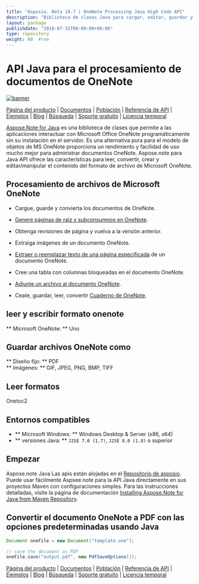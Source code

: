 ```yaml
---
title: "Asposio. Nota 18.7 | OneNote Processing Java High Code API" 
description: "Biblioteca de clases Java para cargar, editar, guardar y convertir formatos OneNote. Admite páginas, imágenes, texto, tablas, archivos adjuntos, etiquetas, tareas, estilos de texto e hipervínculos." 
layout: package
publishdate: "2018-07-31T00:00:00+00:00"
type: repository
weight: 00	#rem
---
```


# API Java para el procesamiento de documentos de OneNote
[![banner](../aspose_note-for-java-banner.png)](./)

[Página del producto](https://products.aspose.com/note/java) | [Documentos](https://docs.aspose.com/note/java/) | [Población](https://products.aspose.app/note/family) | [Referencia de API](https://apireference.aspose.com/note/java) | [Ejemplos](https://github.com/aspose-note/Aspose.Note-for-Java) | [Blog](https://blog.aspose.com/category/note/) | [Búsqueda](https://search.aspose.com/) | [Soporte gratuito](https://forum.aspose.com/c/note) | [Licencia temporal](https://purchase.aspose.com/temporary-license)

[Aspose.Note for Java](https://products.aspose.com/note/java) es una biblioteca de clases que permite a las aplicaciones interactuar con Microsoft Office OneNote programáticamente sin su instalación en el servidor. Es una alternativa pura para el modelo de objetos de MS OneNote proporciona un rendimiento y facilidad de uso mucho mejor para administrar documentos OneNote. Aspose.note para Java API ofrece las características para leer, convertir, crear y editar/manipular el contenido del formato de archivo de Microsoft OneNote.

## Procesamiento de archivos de Microsoft OneNote
- Cargue, guarde y convierta los documentos de OneNote.

- [Genere páginas de raíz y subconsumnos en OneNote](https://docs.aspose.com/note/java/working-with-pages/).
- Obtenga revisiones de página y vuelva a la versión anterior.
- Extraiga imágenes de un documento OneNote.

- [Extraer o reemplazar texto de una página especificada](https://docs.aspose.com/note/java/working-with-text/) de un documento OneNote.
- Cree una tabla con columnas bloqueadas en el documento OneNote.

- [Adjunte un archivo al documento OneNote](https://docs.aspose.com/note/java/working-with-attachments/).

- Ceate, guardar, leer, convertir [Cuaderno de OneNote](https://docs.aspose.com/note/java/working-with-onenote-notebook/).

## leer y escribir formato onenote
** Microsoft OneNote: ** Uno

## Guardar archivos OneNote como
** Diseño fijo: ** PDF \
** Imágenes: ** GIF, JPEG, PNG, BMP, TIFF

## Leer formatos
Onetoc2

## Entornos compatibles
- ** Microsoft Windows: ** Windows Desktop & Server (x86, x64)
- ** versiones Java: ** `J2SE 7.0 (1.7)`, `J2SE 8.0 (1.8)` o superior

## Empezar

Aspose.note Java Las apis están alojadas en el [Repositorio de asposio](https://repository.aspose.com/note/). Puede usar fácilmente Aspsee.note para la API Java directamente en sus proyectos Maven con configuraciones simples. Para las instrucciones detalladas, visite la página de documentación [Installing Aspose.Note for Java from Maven Repository](https://docs.aspose.com/note/java/installation/).

## Convertir el documento OneNote a PDF con las opciones predeterminadas usando Java

```java
Document oneFile = new Document("template.one");

// save the document as PDF
oneFile.save("output.pdf", new PdfSaveOptions());
```

[Página del producto](https://products.aspose.com/note/java) | [Documentos](https://docs.aspose.com/note/java/) | [Población](https://products.aspose.app/note/family) | [Referencia de API](https://apireference.aspose.com/note/java) | [Ejemplos](https://github.com/aspose-note/Aspose.Note-for-Java) | [Blog](https://blog.aspose.com/category/note/) | [Búsqueda](https://search.aspose.com/) | [Soporte gratuito](https://forum.aspose.com/c/note) | [Licencia temporal](https://purchase.aspose.com/temporary-license)
